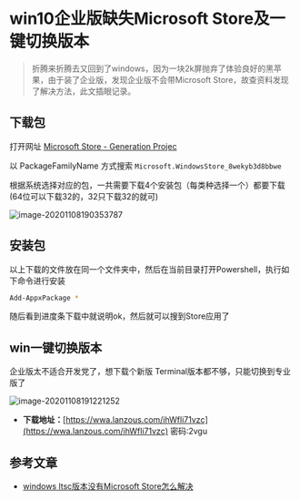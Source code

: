 # win10企业版缺失Microsoft Store及一键切换版本


<!--more-->


> 折腾来折腾去又回到了windows，因为一块2k屏抛弃了体验良好的黑苹果，由于装了企业版，发现企业版不会带Microsoft Store，故查资料发现了解决方法，此文插眼记录。

## 下载包

打开网址 [Microsoft Store - Generation Projec](https://store.rg-adguard.net)

以 PackageFamilyName 方式搜索 `Microsoft.WindowsStore_8wekyb3d8bbwe`

根据系统选择对应的包，一共需要下载4个安装包（每类种选择一个）都要下载(64位可以下载32的，32只下载32的就可)

![image-20201108190353787](https://pic.yqqy.top/blog/20201108190857.png?imageMogr2/format/webp/interlace/1 "选择版本")

## 安装包

以上下载的文件放在同一个文件夹中，然后在当前目录打开Powershell，执行如下命令进行安装

```bash
Add-AppxPackage *
```

随后看到进度条下载中就说明ok，然后就可以搜到Store应用了

## win一键切换版本

企业版太不适合开发党了，想下载个新版 Terminal版本都不够，只能切换到专业版了

![image-20201108191221252](https://pic.yqqy.top/blog/20201108191223.png?imageMogr2/format/webp/interlace/1 "一键切换软件")

* **下载地址：**[https://wwa.lanzous.com/ihWfli71vzc](https://wwa.lanzous.com/ihWfli71vzc) 密码:2vgu

## 参考文章
* [windows ltsc版本没有Microsoft Store怎么解决](https://blog.csdn.net/ganquanzhong/article/details/98250380)
